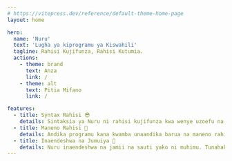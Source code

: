 ```yaml
---
# https://vitepress.dev/reference/default-theme-home-page
layout: home

hero:
  name: 'Nuru'
  text: 'Lugha ya kiprogramu ya Kiswahili'
  tagline: Rahisi Kujifunza, Rahisi Kutumia.
  actions:
    - theme: brand
      text: Anza
      link: /
    - theme: alt
      text: Pitia Mifano
      link: /

features:
  - title: Syntax Rahisi 😎
    details: Sintaksia ya Nuru ni rahisi kujifunza kwa wenye uzoefu na wasio na uzoefu na kutengeneza programu.
  - title: Maneno Rahisi 🎹
    details: Andika programu kana kwamba unaandika barua na maneno rahisi kama andika() kuchapisha kitu na jaza() kupata maingizo kutoka kwa watumiaji.
  - title: Inaendeshwa na Jumuiya 👥
    details: Nuru inaendeshwa na jamii na sauti yako ni muhimu. Tunahakikisha kushauriana na jamii kabla ya kufanya uamuzi. Njoo ujiunge nasi <a href="https://t.me/NuruProgrammingChat" target="_blank" rel="noopener noreferrer">Telegram</a>
---
```

